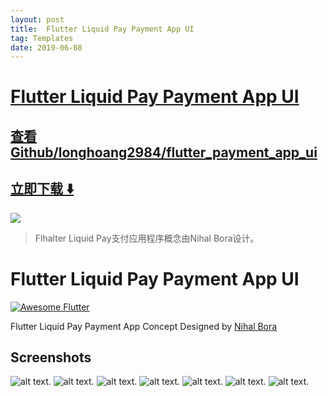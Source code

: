 ```yaml
---
layout: post
title:  Flutter Liquid Pay Payment App UI
tag: Templates
date: 2019-06-08
---
```


# [Flutter Liquid Pay Payment App UI ](http://github.com/longhoang2984/flutter_payment_app_ui) 



## [查看Github/longhoang2984/flutter_payment_app_ui](http://github.com/longhoang2984/flutter_payment_app_ui)
## [立即下载 ️⬇️ ](https://codeload.github.com/longhoang2984/flutter_payment_app_ui/zip/master) 


 
![](https://flutterawesome.com/content/images/2018/10/Flutter-Liquid-Pay-Payment-App-UI.jpg)
 
>
> Flhalter Liquid Pay支付应用程序概念由Nihal Bora设计。
>

 
# Flutter Liquid Pay Payment App UI 
<a href="https://stackoverflow.com/questions/tagged/flutter?sort=votes">
    <img alt="Awesome Flutter" src="https://img.shields.io/badge/Awesome-Flutter-blue.svg?longCache=true&style=flat-square" />
</a>

Flutter Liquid Pay Payment App Concept Designed by [Nihal Bora](https://dribbble.com/shots/4670011-Liquid-Pay-Payment-App-Concept)

## Screenshots
![alt text](https://i0.wp.com/hoangcuulong.com/wp-content/uploads/2018/09/Screenshot_20180926-191141.jpg?w=200).
![alt text](https://i2.wp.com/hoangcuulong.com/wp-content/uploads/2018/09/Screenshot_20180926-191151.jpg?w=200).
![alt text](https://i0.wp.com/hoangcuulong.com/wp-content/uploads/2018/09/Screenshot_20180926-191158.jpg?w=200).
![alt text](https://i2.wp.com/hoangcuulong.com/wp-content/uploads/2018/09/Screenshot_20180926-191201.jpg?w=200).
![alt text](https://i1.wp.com/hoangcuulong.com/wp-content/uploads/2018/09/Screenshot_20180926-191207.jpg?w=200).
![alt text](https://i0.wp.com/hoangcuulong.com/wp-content/uploads/2018/09/Screenshot_20180926-191211.jpg?w=200).
![alt text](https://i1.wp.com/hoangcuulong.com/wp-content/uploads/2018/09/Screenshot_20180926-191221.jpg?w=200).


